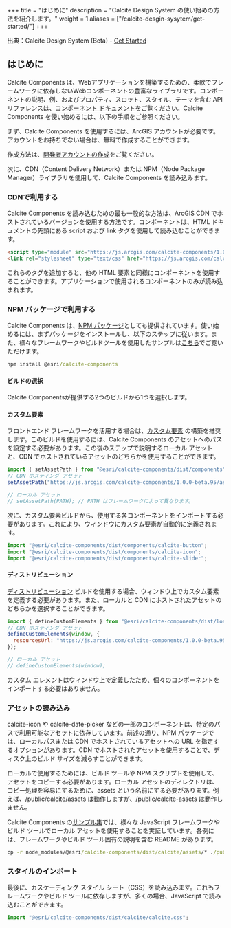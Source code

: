 +++
title = "はじめに"
description = "Calcite Design System の使い始めの方法を紹介します。"
weight = 1
aliases = ["/calcite-desgin-sysytem/get-started/"]
+++

出典：Calcite Design System (Beta) - [Get Started](https://developers.arcgis.com/calcite-design-system/get-started/)

## はじめに

Calcite Components は、Webアプリケーションを構築するための、柔軟でフレームワークに依存しないWebコンポーネントの豊富なライブラリです。コンポーネントの説明、例、およびプロパティ、スロット、スタイル、テーマを含む API リファレンスは、[コンポーネント ドキュメント](https://developers.arcgis.com/calcite-design-system/components/)をご覧ください。Calcite Components を使い始めるには、以下の手順をご参照ください。

まず、Calcite Components を使用するには、ArcGIS アカウントが必要です。アカウントをお持ちでない場合は、無料で作成することができます。

作成方法は、[開発者アカウントの作成](https://esrijapan.github.io/arcgis-dev-resources/guide/get-dev-account/)をご覧ください。

次に、CDN（Content Delivery Network）または NPM（Node Package Manager）ライブラリを使用して、Calcite Components を読み込みます。

### CDNで利用する
Calcite Components を読み込むための最も一般的な方法は、ArcGIS CDN でホストされているバージョンを使用する方法です。コンポーネントは、HTML ドキュメントの先頭にある script および link タグを使用して読み込むことができます。
``` html
<script type="module" src="https://js.arcgis.com/calcite-components/1.0.0-beta.95/calcite.esm.js"></script>
<link rel="stylesheet" type="text/css" href="https://js.arcgis.com/calcite-components/1.0.0-beta.95/calcite.css" />
```

これらのタグを追加すると、他の HTML 要素と同様にコンポーネントを使用することができます。アプリケーションで使用されるコンポーネントのみが読み込まれます。

### NPM パッケージで利用する
Calcite Components は、[NPM パッケージ](https://www.npmjs.com/package/@esri/calcite-components)としても提供されています。使い始めるには、まずパッケージをインストールし、以下のステップに従います。また、様々なフレームワークやビルドツールを使用したサンプルは[こちら](https://github.com/Esri/calcite-components-examples)でご覧いただけます。
``` cmd
npm install @esri/calcite-components
```

#### ビルドの選択
Calcite Componentsが提供する2つのビルドから1つを選択します。

#### カスタム要素
フロントエンド フレームワークを活用する場合は、[カスタム要素](https://stenciljs.com/docs/custom-elements) の構築を推奨します。このビルドを使用するには、Calcite Components のアセットへのパスを設定する必要があります。この後のステップで説明するローカル アセットと、CDN でホストされているアセットのどちらかを使用することができます。
``` js
import { setAssetPath } from "@esri/calcite-components/dist/components";
// CDN ホスティング アセット
setAssetPath("https://js.arcgis.com/calcite-components/1.0.0-beta.95/assets");

// ローカル アセット
// setAssetPath(PATH); // PATH はフレームワークによって異なります。
```
次に、カスタム要素ビルドから、使用する各コンポーネントをインポートする必要があります。これにより、ウィンドウにカスタム要素が自動的に定義されます。
``` js
import "@esri/calcite-components/dist/components/calcite-button";
import "@esri/calcite-components/dist/components/calcite-icon";
import "@esri/calcite-components/dist/components/calcite-slider";
```

#### ディストリビューション
[ディストリビューション](https://stenciljs.com/docs/distribution) ビルドを使用する場合、ウィンドウ上でカスタム要素を定義する必要があります。また、ローカルと CDN にホストされたアセットのどちらかを選択することができます。
``` js
import { defineCustomElements } from "@esri/calcite-components/dist/loader";
// CDN ホスティング アセット
defineCustomElements(window, {
  resourcesUrl: "https://js.arcgis.com/calcite-components/1.0.0-beta.95/assets"
});

// ローカル アセット
// defineCustomElements(window);
```
カスタム エレメントはウィンドウ上で定義したため、個々のコンポーネントをインポートする必要はありません。

### アセットの読み込み
calcite-icon や calcite-date-picker などの一部のコンポーネントは、特定のパスで利用可能なアセットに依存しています。前述の通り、NPM パッケージでは、ローカルパスまたは CDN でホストされているアセットへの URL を指定するオプションがあります。CDN でホストされたアセットを使用することで、ディスク上のビルド サイズを減らすことができます。

ローカルで使用するためには、ビルド ツールや NPM スクリプトを使用して、アセットをコピーする必要があります。ローカル アセットのディレクトリは、コピー処理を容易にするために、assets という名前にする必要があります。例えば、/public/calcite/assets は動作しますが、/public/calcite-assets は動作しません。

Calcite Components の[サンプル集](https://github.com/Esri/calcite-components-examples)では、様々な JavaScript フレームワークやビルド ツールでローカル アセットを使用することを実証しています。各例には、フレームワークやビルド ツール固有の説明を含む README があります。
``` cmd
cp -r node_modules/@esri/calcite-components/dist/calcite/assets/* ./public/assets/
```

### スタイルのインポート
最後に、カスケーディング スタイル シート（CSS）を読み込みます。これもフレームワークやビルド ツールに依存しますが、多くの場合、JavaScript で読み込むことができます。
``` js
import "@esri/calcite-components/dist/calcite/calcite.css";
```